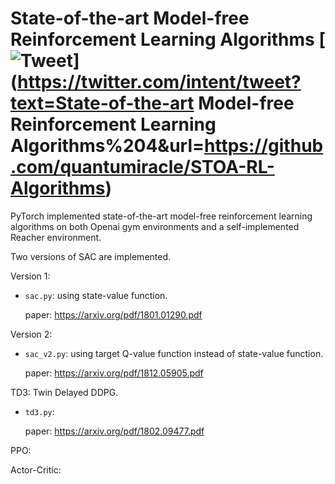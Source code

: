# State-of-the-art Model-free Reinforcement Learning Algorithms  [![Tweet](https://img.shields.io/twitter/url/http/shields.io.svg?style=social)](https://twitter.com/intent/tweet?text=State-of-the-art Model-free Reinforcement Learning Algorithms%204&url=https://github.com/quantumiracle/STOA-RL-Algorithms)


PyTorch implemented state-of-the-art model-free reinforcement learning algorithms on both Openai gym environments and a self-implemented Reacher environment. 

Two versions of SAC are implemented.

Version 1:

* `sac.py`: using state-value function.

  paper: https://arxiv.org/pdf/1801.01290.pdf

Version 2:

* `sac_v2.py`: using target Q-value function instead of state-value function.

  paper: https://arxiv.org/pdf/1812.05905.pdf

TD3: Twin Delayed DDPG.

* `td3.py`:

  paper: https://arxiv.org/pdf/1802.09477.pdf

PPO:

Actor-Critic:

